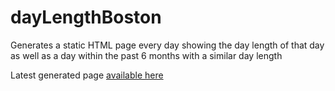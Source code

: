 # dayLengthBoston
Generates a static HTML page every day showing the day length of that day as well as a day within the past 6 months with a similar day length

Latest generated page [available here](https://cannyp3.github.io/dayLengthBoston/)
